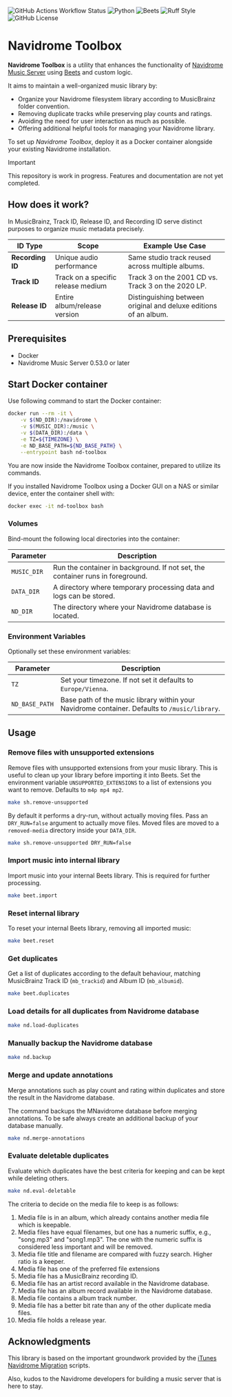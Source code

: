 ![GitHub Actions Workflow Status](https://img.shields.io/github/actions/workflow/status/add-n2x/nd-toolbox/docker-hub.yml)
![Python](https://img.shields.io/badge/dynamic/toml?url=https%3A%2F%2Fraw.githubusercontent.com%2Fadd-n2x%2Fnd-toolbox%2Frefs%2Fheads%2Fmain%2Fpyproject.toml&query=tool.poetry.dependencies.python&label=Python)
![Beets](https://img.shields.io/badge/dynamic/toml?url=https%3A%2F%2Fraw.githubusercontent.com%2Fadd-n2x%2Fnd-toolbox%2Frefs%2Fheads%2Fmain%2Fpyproject.toml&query=tool.poetry.dependencies.beets&label=Beets)
![Ruff Style](https://img.shields.io/badge/style-ruff-41B5BE?style=flat)
![GitHub License](https://img.shields.io/github/license/add-n2x/nd-toolbox)

# Navidrome Toolbox

**Navidrome Toolbox** is a utility that enhances the functionality of [Navidrome Music Server](https://www.navidrome.org/) 
using [Beets](https://beets.io/) and custom logic. 

It aims to maintain a well-organized music library by:
- Organize your Navidrome filesystem library according to MusicBrainz folder convention.
- Removing duplicate tracks while preserving play counts and ratings.
- Avoiding the need for user interaction as much as possible.
- Offering additional helpful tools for managing your Navidrome library.

To set up _Navidrome Toolbox_, deploy it as a Docker container alongside your existing Navidrome 
installation.

> [!IMPORTANT]
> This repository is work in progress. Features and documentation are not yet completed.

## How does it work?

In MusicBrainz, Track ID, Release ID, and Recording ID serve distinct purposes to organize music metadata precisely.

| **ID Type**     | **Scope**                          | **Example Use Case**                              |
|------------------|------------------------------------|---------------------------------------------------|
| **Recording ID** | Unique audio performance           | Same studio track reused across multiple albums.  |
| **Track ID**     | Track on a specific release medium | Track 3 on the 2001 CD vs. Track 3 on the 2020 LP.|
| **Release ID**   | Entire album/release version       | Distinguishing between original and deluxe editions of an album. |

## Prerequisites

- Docker
- Navidrome Music Server 0.53.0 or later

## Start Docker container

Use following command to start the Docker container:

```bash
docker run --rm -it \
    -v $(ND_DIR):/navidrome \
    -v $(MUSIC_DIR):/music \
    -v $(DATA_DIR):/data \
    -e TZ=${TIMEZONE} \
    -e ND_BASE_PATH=${ND_BASE_PATH} \
    --entrypoint bash nd-toolbox
```

You are now inside the Navidrome Toolbox container, prepared to utilize its commands.

If you installed Navidrome Toolbox using a Docker GUI on a NAS or similar device, enter 
the container shell with:

```bash
docker exec -it nd-toolbox bash
```

### Volumes

Bind-mount the following local directories into the container:

| Parameter  | Description                                                                     |
|------------|---------------------------------------------------------------------------------|
| `MUSIC_DIR` | Run the container in background. If not set, the container runs in foreground. |
| `DATA_DIR`  | A directory where temporary processing data and logs can be stored.            |
| `ND_DIR`    | The directory where your Navidrome database is located.                        |

### Environment Variables

Optionally set these environment variables:

| Parameter       | Description                                                                                   |
|-----------------|-----------------------------------------------------------------------------------------------|
| `TZ`            | Set your timezone. If not set it defaults to `Europe/Vienna`.                                 |
| `ND_BASE_PATH`  | Base path of the music library within your Navidrome container. Defaults to `/music/library`. |

## Usage

### Remove files with unsupported extensions

Remove files with unsupported extensions from your music library. This is useful to clean up your library before 
importing it into Beets. Set the environment variable `UNSUPPORTED_EXTENSIONS` to a list of extensions you want to 
remove. Defaults to `m4p mp4 mp2`.

```bash
make sh.remove-unsupported
```

By default it performs a dry-run, without actually moving files. Pass an `DRY_RUN=false` argument to actually move 
files. Moved files are moved to a `removed-media` directory inside your `DATA_DIR`.

```bash
make sh.remove-unsupported DRY_RUN=false
```

### Import music into internal library

Import music into your internal Beets library. This is required for further processing.

```bash
make beet.import
```

### Reset internal library

To reset your internal Beets library, removing all imported music:

```bash
make beet.reset
```

### Get duplicates

Get a list of duplicates according to the default behaviour, matching MusicBrainz Track ID (`mb_trackid`)
and Album ID (`mb_albumid`).

```bash
make beet.duplicates
```

### Load details for all duplicates from Navidrome database

```bash
make nd.load-duplicates
```

### Manually backup the Navidrome database

```bash
make nd.backup
```

### Merge and update annotations

Merge annotations such as play count and rating within duplicates and store the result in the Navidrome database.

The command backups the MNavidrome database before merging annotations. To be safe always create an additional 
backup of your database manually.

```bash
make nd.merge-annotations
```

### Evaluate deletable duplicates

Evaluate which duplicates have the best criteria for keeping and can be kept while deleting others.

```bash
make nd.eval-deletable
```

The criteria to decide on the media file to keep is as follows:

1. Media file is in an album, which already contains another media file which is keepable.
1. Media files have equal filenames, but one has a numeric suffix, e.g., "song.mp3" and "song1.mp3".
   The one with the numeric suffix is considered less important and will be removed.
1. Media file title and filename are compared with fuzzy search. Higher ratio is a keeper.
1. Media file has one of the preferred file extensions
1. Media file has a MusicBrainz recording ID.
1. Media file has an artist record available in the Navidrome database.
1. Media file has an album record available in the Navidrome database.
1. Media file contains a album track number.
1. Media file has a better bit rate than any of the other duplicate media files.
1. Media file holds a release year.

## Acknowledgments

This library is based on the important groundwork provided by the
[iTunes Navidrome Migration](https://github.com/Stampede/itunes-navidrome-migration) scripts.

Also, kudos to the Navidrome developers for building a music server that is here to stay.

